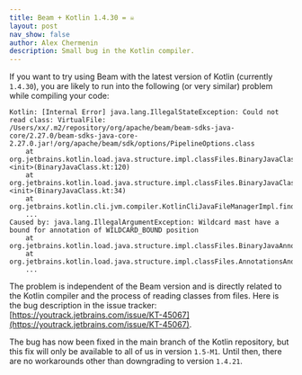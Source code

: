 ```yaml
---
title: Beam + Kotlin 1.4.30 = ☠️
layout: post
nav_show: false
author: Alex Chermenin
description: Small bug in the Kotlin compiler.
---
```


If you want to try using Beam with the latest version of Kotlin (currently `1.4.30`), you are likely to run into
the following (or very similar) problem while compiling your code:

```
Kotlin: [Internal Error] java.lang.IllegalStateException: Could not read class: VirtualFile: /Users/xx/.m2/repository/org/apache/beam/beam-sdks-java-core/2.27.0/beam-sdks-java-core-2.27.0.jar!/org/apache/beam/sdk/options/PipelineOptions.class
	at org.jetbrains.kotlin.load.java.structure.impl.classFiles.BinaryJavaClass.<init>(BinaryJavaClass.kt:120)
	at org.jetbrains.kotlin.load.java.structure.impl.classFiles.BinaryJavaClass.<init>(BinaryJavaClass.kt:34)
	at org.jetbrains.kotlin.cli.jvm.compiler.KotlinCliJavaFileManagerImpl.findClass(KotlinCliJavaFileManagerImpl.kt:115)
	...
Caused by: java.lang.IllegalArgumentException: Wildcard mast have a bound for annotation of WILDCARD_BOUND position
	at org.jetbrains.kotlin.load.java.structure.impl.classFiles.BinaryJavaAnnotation$Companion.computeTargetType$resolution_common_jvm(Annotations.kt:188)
	at org.jetbrains.kotlin.load.java.structure.impl.classFiles.AnnotationsAndParameterCollectorMethodVisitor.visitTypeAnnotation$getTargetType(Annotations.kt:111)
	...
```

The problem is independent of the Beam version and is directly related to the Kotlin compiler and the process of reading classes from files.
Here is the bug description in the issue tracker: [https://youtrack.jetbrains.com/issue/KT-45067](https://youtrack.jetbrains.com/issue/KT-45067).

The bug has now been fixed in the main branch of the Kotlin repository, but this fix will only be available to all
of us in version `1.5-M1`. Until then, there are no workarounds other than downgrading to version `1.4.21`.

